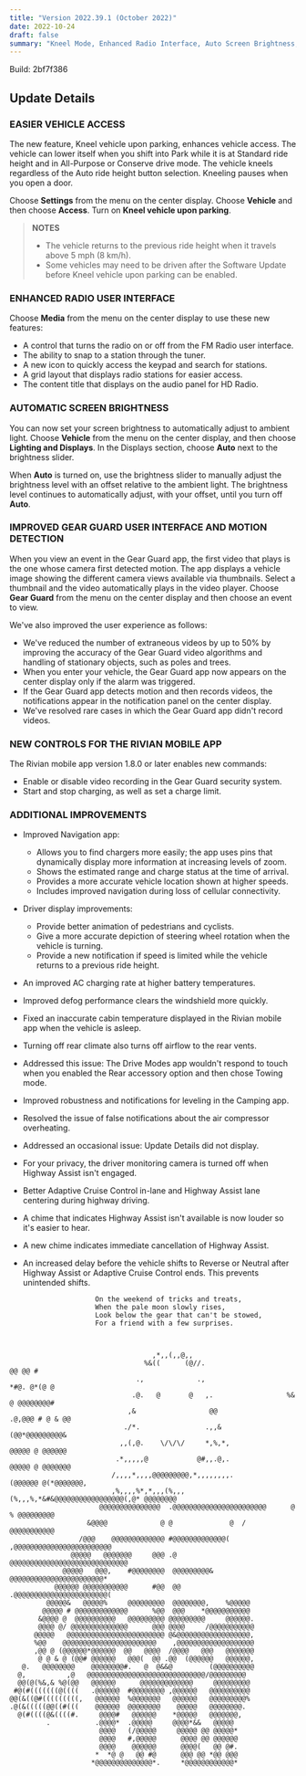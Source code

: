 ```yaml
---
title: "Version 2022.39.1 (October 2022)"
date: 2022-10-24
draft: false
summary: "Kneel Mode, Enhanced Radio Interface, Auto Screen Brightness, Improved Gear Guard, New Mobile App Controls"
---
```

Build: 2bf7f386

## Update Details

### EASIER VEHICLE ACCESS
The new feature, Kneel vehicle upon parking, enhances vehicle access. The vehicle can lower itself when you shift into Park while it is at Standard ride height and in All-Purpose or Conserve drive mode. The vehicle kneels regardless of the Auto ride height button selection. Kneeling pauses when you open a door.

Choose **Settings** from the menu on the center display. Choose **Vehicle** and then choose **Access**. Turn on **Kneel vehicle upon parking**.

> **NOTES**
> - The vehicle returns to the previous ride height when it travels above 5 mph (8 km/h).
> - Some vehicles may need to be driven after the Software Update before Kneel vehicle upon parking can be
enabled.

### ENHANCED RADIO USER INTERFACE
Choose **Media** from the menu on the center display to use these new features:
* A control that turns the radio on or off from the FM Radio user interface.
* The ability to snap to a station through the tuner.
* A new icon to quickly access the keypad and search for stations.
* A grid layout that displays radio stations for easier access.
* The content title that displays on the audio panel for HD Radio.

### AUTOMATIC SCREEN BRIGHTNESS
You can now set your screen brightness to automatically adjust to ambient light. Choose **Vehicle** from the menu on the center display, and then choose **Lighting and Displays**. In the Displays section, choose **Auto** next to the brightness slider.

When **Auto** is turned on, use the brightness slider to manually adjust the brightness level with an offset relative to the ambient light. The brightness level continues to automatically adjust, with your offset, until you turn off **Auto**.

### IMPROVED GEAR GUARD USER INTERFACE AND MOTION DETECTION
When you view an event in the Gear Guard app, the first video that plays is the one whose camera first detected motion. The app displays a vehicle image showing the different camera views available via thumbnails. Select a thumbnail and the video automatically plays in the video player. Choose **Gear Guard** from the menu on the center display and then choose an event to view.

We've also improved the user experience as follows:
* We've reduced the number of extraneous videos by up to 50% by improving the accuracy of the Gear Guard video algorithms and handling of stationary objects, such as poles and trees.
* When you enter your vehicle, the Gear Guard app now appears on the center display only if the alarm was triggered.
* If the Gear Guard app detects motion and then records videos, the notifications appear in the notification panel on the center display.
* We've resolved rare cases in which the Gear Guard app didn't record videos.

### NEW CONTROLS FOR THE RIVIAN MOBILE APP
The Rivian mobile app version 1.8.0 or later enables new commands:
* Enable or disable video recording in the Gear Guard security system.
* Start and stop charging, as well as set a charge limit.

### ADDITIONAL IMPROVEMENTS
* Improved Navigation app:
  * Allows you to find chargers more easily; the app uses pins that dynamically display more information at
increasing levels of zoom.
  * Shows the estimated range and charge status at the time of arrival.
  * Provides a more accurate vehicle location shown at higher speeds.
  * Includes improved navigation during loss of cellular connectivity.

* Driver display improvements:
  * Provide better animation of pedestrians and cyclists.
  * Give a more accurate depiction of steering wheel rotation when the vehicle is turning.
  * Provide a new notification if speed is limited while the vehicle returns to a previous ride height.

* An improved AC charging rate at higher battery temperatures.
* Improved defog performance clears the windshield more quickly.
* Fixed an inaccurate cabin temperature displayed in the Rivian mobile app when the vehicle is asleep.
* Turning off rear climate also turns off airflow to the rear vents.
* Addressed this issue: The Drive Modes app wouldn't respond to touch when you enabled the Rear accessory option and then chose Towing mode.
* Improved robustness and notifications for leveling in the Camping app.
* Resolved the issue of false notifications about the air compressor overheating.
* Addressed an occasional issue: Update Details did not display.
* For your privacy, the driver monitoring camera is turned off when Highway Assist isn't engaged.
* Better Adaptive Cruise Control in-lane and Highway Assist lane centering during highway driving.
* A chime that indicates Highway Assist isn't available is now louder so it's easier to hear.
* A new chime indicates immediate cancellation of Highway Assist.
* An increased delay before the vehicle shifts to Reverse or Neutral after Highway Assist or Adaptive Cruise Control ends. This prevents unintended shifts.

```
                     On the weekend of tricks and treats,
                     When the pale moon slowly rises,
                     Look below the gear that can't be stowed,
                     For a friend with a few surprises.



                                   ,*,,(,,@,,
                                 %&((      (@//.                          @@ @@ #
                               .,             .,                         *#@. @*(@ @
                              .@.   @       @   ,.                  %&  @ @@@@@@@@#
                             ,&                  @@                 .@,@@@ # @ & @@
                            ./*.                .,,&                  (@@*@@@@@@@@@&
                           ,,(,@.    \/\/\/     *,%,*,                 @@@@@ @ @@@@@@
                          .*,,,,,@            @#,,.@,.               @@@@@ @ @@@@@@@
                         /,,,,*,,,,@@@@@@@@@,*,,,,,,,,.           (@@@@@@ @(*@@@@@@@,
                         ,%,,,,%*,*,,,(%,,,(%,,,%,*&#&@@@@@@@@@@@@@@@@@(,@* @@@@@@@@
                      @@@@@@@@@@@@@@@  .@@@@@@@@@@@@@@@@@@@@@@@      @  % @@@@@@@@@
                   &@@@@             @ @              @  /             @@@@@@@@@@@
                 /@@@    @@@@@@@@@@@@@ #@@@@@@@@@@@@@(  ,@@@@@@@@@@@@@@@@@@@@@@@@
               @@@@@   @@@@@@@     @@@ .@         @@@@@@@@@@@@@@@@@@@@@@@@@@@@@
             @@@@@   @@@,    #@@@@@@@@  @@@@@@@@@&   @@@@@@@@@@@@@@@@@@@@@@@*
           @@@@@@ @@@@@@@@@@@      #@@  @@     .@@@@@@@@@@@@@@@@@@@@@@@(
         @@@@@&   @@@@@%     @@@@@@@@@  @@@@@@@@,    %@@@@@
        @@@@@ # @@@@@@@@@@@@@      %@@  @@@    *@@@@@@@@@@@
       &@@@@ @  @@@@@@@@@@   @@@@@@@@@ @@@@@@@@@     @@@@@@.
       @@@@ @/ @@@@@@@@@@@@@@      @@@ @@@@     /@@@@@@@@@@@
      @@@@@   @@@@@@@@@@@@@@@@@@@@@@@@ @&@@@@@@@@@@@@@@@@@@,
      %@@    @@@@@@@@@@@@@@@@@@@@@@@    ,@@@@@@@@@@@@@@@@@@@
      ,@@ @ (@@@@@@*@@@@@@  @@   @@@@  /@@@@   @@@   @@@@@@@
       @ @ & @ (@@# @@@@@@   @@@(  @@ .@@  (@@@@@@   @@@@@@,
   @.   @@@@@@@@    @@@@@@@@#.   @  @&&@         (@@@@@@@@@@
  @,          ,@   @@@@@@@@@@@@@@@@@@@@@@@@@@@@@/@@@@@@@@@
  @@(@(%&,& %@(@@   @@@@@@      @@@@@@@@@@@@@     @@@@@@@@@
 #@(#(((((((@((((   .@@@@@@  #@@@@@@@@ ,@@@@@@   @@@@@@@@@@
@@(&((@#(((((((((,   @@@@@@  %@@@@@@@   @@@@@@   @@@@@@@@@%
.@(&(((((@@((#(((    @@@@@@  @@@@@@@@    @@@@@   @@@@@@@@.
  @(#((((@&((((#.     @@@@#   @@@@@@    *@@@@@   @@@@@@@,
         .           .@@@@*  .@@@@@     @@@@*&&   @@@@@
                      @@@@   (/@@@@@     @@@@@ @@ @@@@@*
                      @@@@   #,@@@@@      @@@@ @@ @@@@@@
                      @@@@    @@@@@@      @@@@(   @@ @#.
                     *  *@ @   @@ #@      @@@ @@ *@@ @@@
                    *@@@@@@@@@@@@@@*.     *@@@@@@@@@@@@*
```
